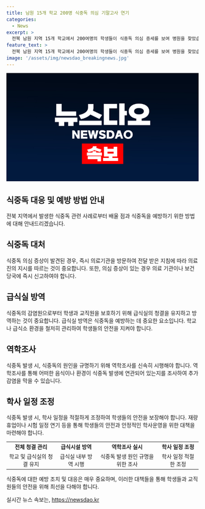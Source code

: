 ```yaml
---
title: 남원 15개 학교 200명 식중독 의심 기말고사 연기
categories:
  - News
excerpt: >
  전북 남원 지역 15개 학교에서 200여명의 학생들이 식중독 의심 증세를 보여 병원을 찾았습니다. 학교는 재량휴업 및 기말고사 연기 조치를 취하고, 보건당국은 역학조사를 진행하며 급식실 방역도 이뤄졌습니다. 학부모는 학교에서 구토와 몸살 등의 증세를 보인 학생들을 걱정하고 있습니다. 이에 따라 학교들은 학사 일정을 조정하고, 남원의료원에서는 의심 환자들이 몰려 대응체계가 가동되었습니다. 전북교육청은 15개 학교에서 210여명이 치료를 받았다고 파악하고 있으며, 급식실을 폐쇄하고 역학조사를 진행 중입니다.
feature_text: >
  전북 남원 지역 15개 학교에서 200여명의 학생들이 식중독 의심 증세를 보여 병원을 찾았습니다. 학교는 재량휴업 및 기말고사 연기 조치를 취하고, 보건당국은 역학조사를 진행하며 급식실 방역도 이뤄졌습니다. 학부모는 학교에서 구토와 몸살 등의 증세를 보인 학생들을 걱정하고 있습니다. 이에 따라 학교들은 학사 일정을 조정하고, 남원의료원에서는 의심 환자들이 몰려 대응체계가 가동되었습니다. 전북교육청은 15개 학교에서 210여명이 치료를 받았다고 파악하고 있으며, 급식실을 폐쇄하고 역학조사를 진행 중입니다.
image: '/assets/img/newsdao_breakingnews.jpg'
---
```


<p><img src="/assets/img/newsdao_breakingnews.jpg" alt="pcversion 속보" /></p>

<h2 data-ke-size="size26">식중독 대응 및 예방 방법 안내</h2>

<p>전북 지역에서 발생한 식중독 관련 사례로부터 배울 점과 식중독을 예방하기 위한 방법에 대해 안내드리겠습니다.</p>

<h2 data-ke-size="size24">식중독 대처</h2>

<p data-ke-size="size16">식중독 의심 증상이 발견된 경우, 즉시 의료기관을 방문하여 전달 받은 지침에 따라 의료진의 지시를 따르는 것이 중요합니다. 또한, 의심 증상이 있는 경우 의료 기관이나 보건 당국에 즉시 신고하여야 합니다.</p>

<h2 data-ke-size="size24">급식실 방역</h2>

<p data-ke-size="size16">식중독의 감염원으로부터 학생과 교직원을 보호하기 위해 급식실의 청결을 유지하고 방역하는 것이 중요합니다. 급식실 방역은 식중독을 예방하는 데 중요한 요소입니다. 학교나 급식소 환경을 철저히 관리하여 학생들의 안전을 지켜야 합니다.</p>

<h2 data-ke-size="size24">역학조사</h2>

<p data-ke-size="size16">식중독 발생 시, 식중독의 원인을 규명하기 위해 역학조사를 신속히 시행해야 합니다. 역학조사를 통해 어떠한 음식이나 환경이 식중독 발생에 연관되어 있는지를 조사하여 추가 감염을 막을 수 있습니다.</p>

<h2 data-ke-size="size24">학사 일정 조정</h2>

<p data-ke-size="size16">식중독 발생 시, 학사 일정을 적절하게 조정하여 학생들의 안전을 보장해야 합니다. 재량휴업이나 시험 일정 연기 등을 통해 학생들의 안전과 안정적인 학사운영을 위한 대책을 마련해야 합니다.</p>

<table>
  <tr>
    <td style="text-align: center; height: 17px;"><b>전체 청결 관리</b></td>
    <td style="text-align: center; height: 17px;"><b>급식시설 방역</b></td>
    <td style="text-align: center; height: 17px;"><b>역학조사 실시</b></td>
    <td style="text-align: center; height: 17px;"><b>학사 일정 조정</b></td>
  </tr>
  <tr>
    <td style="text-align: center; height: 17px;">학교 및 급식실의 청결 유지</td>
    <td style="text-align: center; height: 17px;">급식실 내부 방역 시행</td>
    <td style="text-align: center; height: 17px;">식중독 발생 원인 규명을 위한 조사</td>
    <td style="text-align: center; height: 17px;">학사 일정 적절한 조정</td>
  </tr>
</table>

<p data-ke-size="size16">식중독에 대한 예방 조치 및 대응은 매우 중요하며, 이러한 대책들을 통해 학생들과 교직원들의 안전을 위해 최선을 다해야 합니다.</p>
실시간 뉴스 속보는, <a href="https://newsdao.kr" rel="dofollow">https://newsdao.kr</a>


